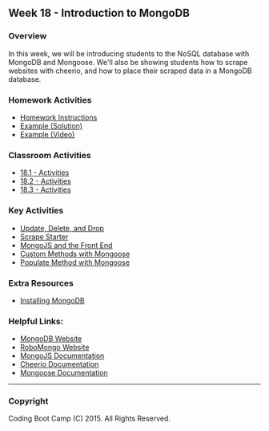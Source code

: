 ## Week 18 - Introduction to MongoDB

### Overview
In this week, we will be introducing students to the NoSQL database with MongoDB and Mongoose. We'll also be showing students how to scrape websites with cheerio, and how to place their scraped data in a MongoDB database.

### Homework Activities
* [Homework Instructions](2-Homework/Instructions/homework_instructions.md)
* [Example (Solution)](2-Homework/Solutions)
* [Example (Video)](2-Homework/Week-18-Homework-Video.mov)

### Classroom Activities 
* [18.1 - Activities](1-Class-Content/18.1/Activities)
* [18.2 - Activities](1-Class-Content/18.2/Activities)
* [18.3 - Activities](1-Class-Content/18.3/Activities)

### Key Activities
* [Update, Delete, and Drop](1-Class-Content/18.1/Activities/4-Student-Update-Delete-and-Drop)
* [Scrape Starter](1-Class-Content/18.2/Activities/2-Scrape-Starter)
* [MongoJS and the Front End](1-Class-Content/18.2/Activities/6-MongoJS-and-the-Front-End)
* [Custom Methods with Mongoose](1-Class-Content/18.3/Activities/5-Custom-Method-Exercise)
* [Populate Method with Mongoose](1-Class-Content/18.3/Activities/7-Populate-Exercise)

### Extra Resources
* [Installing MongoDB](1-Class-Content/18.1/Supplemental/Installing-MongoDB.md)

### Helpful Links:
* [MongoDB Website](https://www.mongodb.com/)
* [RoboMongo Website](https://robomongo.org/download)
* [MongoJS Documentation](https://www.npmjs.com/package/mongojs)
* [Cheerio Documentation](https://github.com/cheeriojs/cheerio)
* [Mongoose Documentation](http://mongoosejs.com/docs/guide.html)

-------

### Copyright 
Coding Boot Camp (C) 2015. All Rights Reserved.
